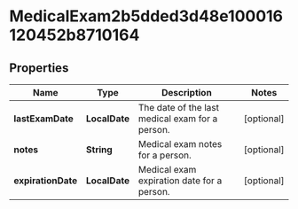 

# MedicalExam2b5dded3d48e100016120452b8710164


## Properties

| Name | Type | Description | Notes |
|------------ | ------------- | ------------- | -------------|
|**lastExamDate** | **LocalDate** | The date of the last medical exam for a person. |  [optional] |
|**notes** | **String** | Medical exam notes for a person. |  [optional] |
|**expirationDate** | **LocalDate** | Medical exam expiration date for a person. |  [optional] |



